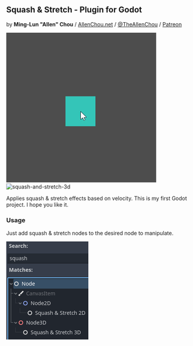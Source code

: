 ## Squash & Stretch - Plugin for Godot
by **Ming-Lun "Allen" Chou** / [AllenChou.net](http://AllenChou.net) / [@TheAllenChou](http://twitter.com/TheAllenChou) / [Patreon](https://www.patreon.com/TheAllenChou)

![squash-and-stretch-2d](/img/squash-and-stretch-2d.gif) ![squash-and-stretch-3d](/img/squash-and-stretch-3d.gif)

Applies squash & stretch effects based on velocity.
This is my first Godot project. I hope you like it.

### Usage

Just add squash & stretch nodes to the desired node to manipulate.

![nodes](/img/nodes.png)
